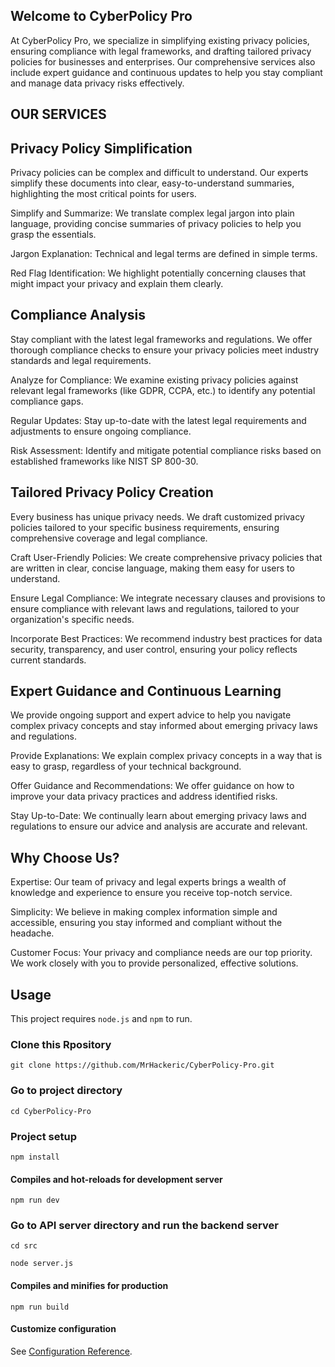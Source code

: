 ## Welcome to CyberPolicy Pro

At CyberPolicy Pro, we specialize in simplifying existing privacy policies, ensuring compliance with legal frameworks, and drafting tailored privacy policies for businesses and enterprises. Our comprehensive services also include expert guidance and continuous updates to help you stay compliant and manage data privacy risks effectively.

## OUR SERVICES

## Privacy Policy Simplification

Privacy policies can be complex and difficult to understand. Our experts simplify these documents into clear, easy-to-understand summaries, highlighting the most critical points for users.

Simplify and Summarize: We translate complex legal jargon into plain language, providing concise summaries of privacy policies to help you grasp the essentials.

Jargon Explanation: Technical and legal terms are defined in simple terms.

Red Flag Identification: We highlight potentially concerning clauses that might impact your privacy and explain them clearly.

## Compliance Analysis

Stay compliant with the latest legal frameworks and regulations. We offer thorough compliance checks to ensure your privacy policies meet industry standards and legal requirements.

Analyze for Compliance: We examine existing privacy policies against relevant legal frameworks (like GDPR, CCPA, etc.) to identify any potential compliance gaps.

Regular Updates: Stay up-to-date with the latest legal requirements and adjustments to ensure ongoing compliance.

Risk Assessment: Identify and mitigate potential compliance risks based on established frameworks like NIST SP 800-30.

## Tailored Privacy Policy Creation

Every business has unique privacy needs. We draft customized privacy policies tailored to your specific business requirements, ensuring comprehensive coverage and legal compliance.

Craft User-Friendly Policies: We create comprehensive privacy policies that are written in clear, concise language, making them easy for users to understand.

Ensure Legal Compliance: We integrate necessary clauses and provisions to ensure compliance with relevant laws and regulations, tailored to your organization's specific needs.

Incorporate Best Practices: We recommend industry best practices for data security, transparency, and user control, ensuring your policy reflects current standards.

## Expert Guidance and Continuous Learning

We provide ongoing support and expert advice to help you navigate complex privacy concepts and stay informed about emerging privacy laws and regulations.

Provide Explanations: We explain complex privacy concepts in a way that is easy to grasp, regardless of your technical background.

Offer Guidance and Recommendations: We offer guidance on how to improve your data privacy practices and address identified risks.

Stay Up-to-Date: We continually learn about emerging privacy laws and regulations to ensure our advice and analysis are accurate and relevant.

## Why Choose Us?

Expertise: Our team of privacy and legal experts brings a wealth of knowledge and experience to ensure you receive top-notch service.

Simplicity: We believe in making complex information simple and accessible, ensuring you stay informed and compliant without the headache.

Customer Focus: Your privacy and compliance needs are our top priority. We work closely with you to provide personalized, effective solutions.


## Usage

This project requires ``` node.js ``` and ``` npm ``` to run.

### Clone this Rpository
```
git clone https://github.com/MrHackeric/CyberPolicy-Pro.git
```

### Go to project directory
```
cd CyberPolicy-Pro
```

### Project setup
```
npm install
```

#### Compiles and hot-reloads for development server
```
npm run dev
```

### Go to API server directory and run the backend server
```
cd src
```
```
node server.js
```

#### Compiles and minifies for production
```
npm run build
```

#### Customize configuration
See [Configuration Reference](https://vitejs.dev/guide/).
